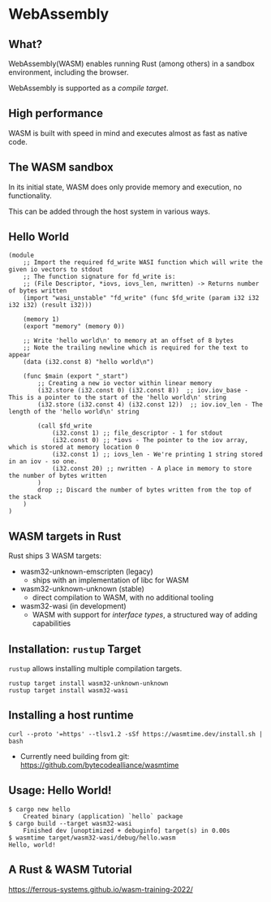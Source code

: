 # WebAssembly

## What?

WebAssembly(WASM) enables running Rust (among others) in a sandbox environment, including the browser.

WebAssembly is supported as a _compile target_.

## High performance

WASM is built with speed in mind and executes almost as fast as native code.

## The WASM sandbox

In its initial state, WASM does only provide memory and execution, no functionality.

This can be added through the host system in various ways.

## Hello World

```wat []
(module
    ;; Import the required fd_write WASI function which will write the given io vectors to stdout
    ;; The function signature for fd_write is:
    ;; (File Descriptor, *iovs, iovs_len, nwritten) -> Returns number of bytes written
    (import "wasi_unstable" "fd_write" (func $fd_write (param i32 i32 i32 i32) (result i32)))

    (memory 1)
    (export "memory" (memory 0))

    ;; Write 'hello world\n' to memory at an offset of 8 bytes
    ;; Note the trailing newline which is required for the text to appear
    (data (i32.const 8) "hello world\n")

    (func $main (export "_start")
        ;; Creating a new io vector within linear memory
        (i32.store (i32.const 0) (i32.const 8))  ;; iov.iov_base - This is a pointer to the start of the 'hello world\n' string
        (i32.store (i32.const 4) (i32.const 12))  ;; iov.iov_len - The length of the 'hello world\n' string

        (call $fd_write
            (i32.const 1) ;; file_descriptor - 1 for stdout
            (i32.const 0) ;; *iovs - The pointer to the iov array, which is stored at memory location 0
            (i32.const 1) ;; iovs_len - We're printing 1 string stored in an iov - so one.
            (i32.const 20) ;; nwritten - A place in memory to store the number of bytes written
        )
        drop ;; Discard the number of bytes written from the top of the stack
    )
)
```

## WASM targets in Rust

Rust ships 3 WASM targets:

* wasm32-unknown-emscripten (legacy)
  * ships with an implementation of libc for WASM
* wasm32-unknown-unknown (stable)
  * direct compilation to WASM, with no additional tooling
* wasm32-wasi (in development)
  * WASM with support for _interface types_, a structured way of adding capabilities

## Installation: `rustup` Target

`rustup` allows installing multiple compilation targets.

```console
rustup target install wasm32-unknown-unknown
rustup target install wasm32-wasi
```

## Installing a host runtime

```console
curl --proto '=https' --tlsv1.2 -sSf https://wasmtime.dev/install.sh | bash
```

* Currently need building from git: https://github.com/bytecodealliance/wasmtime

## Usage: Hello World!

```console
$ cargo new hello
    Created binary (application) `hello` package
$ cargo build --target wasm32-wasi
    Finished dev [unoptimized + debuginfo] target(s) in 0.00s
$ wasmtime target/wasm32-wasi/debug/hello.wasm
Hello, world!
```

## A Rust & WASM Tutorial

<https://ferrous-systems.github.io/wasm-training-2022/>
